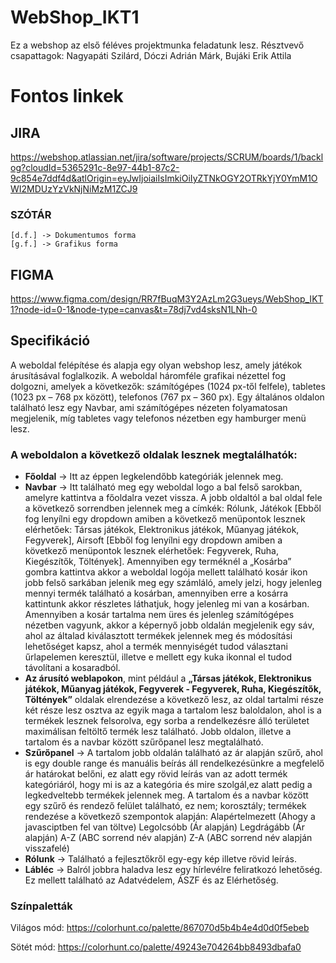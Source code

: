 # WebShop_IKT1
Ez a webshop az első féléves projektmunka feladatunk lesz. Résztvevő csapattagok: Nagyapáti Szilárd, Dóczi Adrián Márk, Bujáki Erik Attila

# Fontos linkek

## JIRA 

https://webshop.atlassian.net/jira/software/projects/SCRUM/boards/1/backlog?cloudId=5365291c-8e97-44b1-87c2-9c854e7ddf4d&atlOrigin=eyJwIjoiaiIsImkiOiIyZTNkOGY2OTRkYjY0YmM1OWI2MDUzYzVkNjNiMzM1ZCJ9

### SZÓTÁR

    [d.f.] -> Dokumentumos forma
    [g.f.] -> Grafikus forma 

## FIGMA

https://www.figma.com/design/RR7fBuqM3Y2AzLm2G3ueys/WebShop_IKT1?node-id=0-1&node-type=canvas&t=78dj7vd4sksN1LNh-0

## Specifikáció

A weboldal felépítése és alapja egy olyan webshop lesz, amely játékok árusításával foglalkozik. A weboldal háromféle grafikai nézettel fog dolgozni, amelyek a következők: számítógépes (1024 px-től felfele), tabletes (1023 px – 768 px között), telefonos (767 px – 360 px). Egy általános oldalon található lesz egy Navbar, ami számítógépes nézeten folyamatosan megjelenik, míg tabletes vagy telefonos nézetben egy hamburger menü lesz.

### A weboldalon a következő oldalak lesznek megtalálhatók: 
-	**Főoldal** -> Itt az éppen legkelendőbb kategóriák jelennek meg.
-	**Navbar** -> Itt található meg egy weboldal logo a bal felső sarokban, amelyre kattintva                             a főoldalra vezet vissza. A jobb oldaltól a bal oldal fele a következő sorrendben jelennek meg a címkék: Rólunk, Játékok [Ebből fog lenyílni egy dropdown amiben a következő menüpontok lesznek elérhetőek: Társas játékok, Elektronikus játékok, Műanyag játékok, Fegyverek], Airsoft [Ebből fog lenyílni egy dropdown amiben a következő menüpontok lesznek elérhetőek: Fegyverek, Ruha, Kiegészítők, Töltények]. Amennyiben egy terméknél a „Kosárba” gombra kattintva akkor a weboldal logója mellett található kosár ikon jobb felső sarkában jelenik meg egy számláló, amely jelzi, hogy jelenleg mennyi termék található a kosárban, amennyiben erre a kosárra kattintunk akkor részletes láthatjuk, hogy jelenleg mi van a kosárban. Amennyiben a kosár tartalma nem üres és jelenleg számítógépes nézetben vagyunk, akkor a képernyő jobb oldalán megjelenik egy sáv, ahol az általad kiválasztott termékek jelennek meg és módosítási lehetőséget kapsz, ahol a termék mennyiségét tudod választani űrlapelemen keresztül, illetve e mellett egy kuka ikonnal el tudod távolítani a kosaradból. 
-	**Az árusító weblapokon**, mint például a **„Társas játékok, Elektronikus játékok, Műanyag játékok, Fegyverek - Fegyverek, Ruha, Kiegészítők, Töltények”** oldalak elrendezése a következő lesz, az oldal tartalmi része két része lesz osztva az egyik maga a tartalom lesz baloldalon, ahol is a termékek lesznek felsorolva, egy sorba a rendelkezésre álló területet maximálisan feltöltő termék lesz található. Jobb oldalon, illetve a tartalom és a navbar között szűrőpanel lesz megtalálható.
-	**Szűrőpanel** -> A tartalom jobb oldalán található az ár alapján szűrő, ahol is egy double range és manuális beírás áll rendelkezésünkre a megfelelő ár határokat belőni, ez alatt egy rövid leírás van az adott termék kategóriáról, hogy mi is az a kategória és mire szolgál,ez alatt pedig a legkedveltebb termékek jelennek meg. A tartalom és a navbar között egy szűrő és rendező felület található, ez nem; korosztály; termékek rendezése a következő szempontok alapján: Alapértelmezett (Ahogy a javasciptben fel van töltve) Legolcsóbb (Ár alapján) Legdrágább (Ár alapján) A-Z (ABC sorrend név alapján) Z-A (ABC sorrend név alapján visszafelé)
-	**Rólunk** -> Található a fejlesztőkről egy-egy kép illetve rövid leírás.
-	**Lábléc** -> Balról jobbra haladva lesz egy hírlevélre feliratkozó lehetőség. Ez mellett található az Adatvédelem, ÁSZF és az Elérhetőség.

### Színpaletták
Világos mód: https://colorhunt.co/palette/867070d5b4b4e4d0d0f5ebeb

Sötét mód: https://colorhunt.co/palette/49243e704264bb8493dbafa0 

